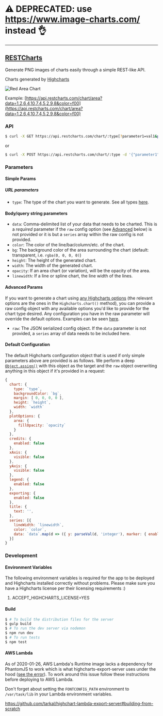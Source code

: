 
# :warning: DEPRECATED: use https://www.image-charts.com/ instead 👌

------------------------------

## [RESTCharts](https://api.restcharts.com)

Generate PNG images of charts easily through a simple REST-like API.

Charts generated by [Highcharts](https://www.highcharts.com/)

![Red Area Chart](https://api.restcharts.com/chart/area?data=1,2,6,4,10,7,4,5,2,9,8&color=f00&height=150&width=200)

Example: [https://api.restcharts.com/chart/area?data=1,2,6,4,10,7,4,5,2,9,8&color=f00](https://api.restcharts.com/chart/area?data=1,2,6,4,10,7,4,5,2,9,8&color=f00)

### API

```sh
$ curl -X GET https://api.restcharts.com/chart/:type[?parameter1=val1&parameter2=val2]
```

or

```sh
$ curl -X POST https://api.restcharts.com/chart/:type -d '{"parameter1": "val1", "parameter2": "val2", ...}'
```

### Parameters

#### Simple Params

##### URL parameters

- `type`: The type of the chart you want to generate. See all types [here](https://www.highcharts.com/docs/chart-and-series-types/chart-types).

#### Body/query string parameters

- `data`: Comma-delimited list of your data that needs to be charted.
This is a *required* parameter if the `raw` config option (see [Advanced](#advanced-params) below)
is not provided or it is but a `series` array within the raw config is not provided.
- `color`: The color of the line/bar/column/etc. of the chart.
- `bg`: The background color of the area surrounding the chart (default: transparent, i.e. `rgba(0, 0, 0, 0)`)
- `height`: The height of the generated chart.
- `width`: The width of the generated chart.
- `opacity`: If an area chart (or variation), will be the opacity of the area.
- `linewidth`: If a line or spline chart, the line width of the lines.

#### Advanced Params

If you want to generate a chart using [any Highcharts options](https://api.highcharts.com/highcharts/)
(the relevant options are the ones in the `Highcharts.chart()` method),
you can provide a raw config object with any available options you'd like
to provide for the chart type desired. Any configuration you have in the raw
parameter will override the default options. Examples can be seen [here](https://api.restcharts.com/#Advanced%20Configuration).

- `raw`: The JSON serialized config object. If the `data` parameter is not
provided, a `series` array of data needs to be included here.

#### Default Configuration

The default Highcharts configuration object that is used if only simple parameters
above are provided is as follows. We perform a deep [`Object.assign()`](https://github.com/saikojosh/Object-Assign-Deep)
with this object as the target and the `raw` object overwriting anything in
this object if it's provided in a request:

```js
{
  chart: {
    type: `type`,
    backgroundColor: `bg`,
    margin: [ 0, 0, 0, 0 ],
    height: `height`,
    width: `width`
  },
  plotOptions: {
    area: {
      fillOpacity: `opacity`
    }
  },
  credits: {
    enabled: false
  },
  xAxis: {
    visible: false
  },
  yAxis: {
    visible: false
  },
  legend: {
    enabled: false
  },
  exporting: {
    enabled: false
  },
  title: {
    text: '',
  },
  series: [{
    lineWidth: `linewidth`,
    color: `color`,
    data: `data`.map(d => ({ y: parseVal(d, 'integer'), marker: { enabled: false }}))
  }]
}
```

### Development

#### Environment Variables

The following environment variables is required for the app to be deployed and
Highcharts installed correctly without problems. Please make sure you
have a Highcharts license per their licensing requirements :)

1. ACCEPT_HIGHCHARTS_LICENSE=YES

#### Build

```sh
$ # To build the distribution files for the server
$ gulp build
$ # To run the dev server via nodemon
$ npm run dev
$ # To run tests
$ npm test
```

#### AWS Lambda

As of 2020-01-26, AWS Lambda's Runtime image lacks a dependency for PhantomJS to
work which is what highcharts-export-server uses under the hood ([see the error](https://stackoverflow.com/questions/45129742/error-while-loading-shared-libraries-libfontconfig-so-1-on-cent-os)). To
work around this issue follow these instructions before deploying
to AWS Lambda.

Don't forget about setting the `FONTCONFIG_PATH` environment to `/var/task/lib`
in your Lambda environment variables.

https://github.com/tarkal/highchart-lambda-export-server#building-from-scratch
